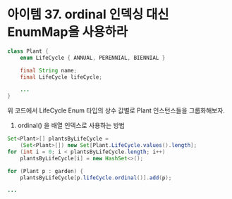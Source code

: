 # 아이템 37. ordinal 인덱싱 대신 EnumMap을 사용하라

```java
class Plant {
    enum LifeCycle { ANNUAL, PERENNIAL, BIENNIAL }

    final String name;
    final LifeCycle lifeCycle;

    ...
}
```

위 코드에서 LifeCycle Enum 타입의 상수 값별로 Plant 인스턴스들을 그룹화해보자.

1. ordinal() 을 배열 인덱스로 사용하는 방법

```java
Set<Plant>[] plantsByLifeCycle =
    (Set<Plant>[]) new Set[Plant.LifeCycle.values().length];
for (int i = 0; i < plantsByLifeCycle.length; i++)
    plantsByLifeCycle[i] = new HashSet<>();

for (Plant p : garden) {
    plantsByLifeCycle[p.lifeCycle.ordinal()].add(p);

...
```
